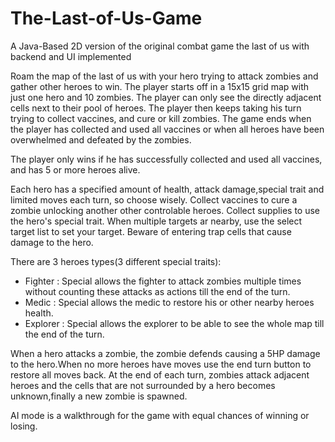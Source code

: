 # The-Last-of-Us-Game
A Java-Based 2D version of the original combat game the last of us with backend and UI implemented

Roam the map of the last of us with your hero trying to attack zombies and gather other heroes to win.
The player starts off in a 15x15 grid map with just one hero and 10 zombies. The player can
only see the directly adjacent cells next to their pool of heroes. The player then keeps taking
his turn trying to collect vaccines, and cure or kill zombies. The game ends when the player
has collected and used all vaccines or when all heroes have been overwhelmed and defeated by
the zombies.

The player only wins if he has successfully collected and used all vaccines, and has 5 or more
heroes alive.

Each hero has a specified amount of health, attack damage,special trait and limited moves each turn, so choose wisely. Collect vaccines to cure a zombie unlocking another other controlable heroes. Collect supplies to use the hero's special trait. When multiple targets ar nearby, use the select target list to set your target. Beware of entering trap cells that cause damage to the hero.

There are 3 heroes types(3 different special traits):
  - Fighter : Special allows the fighter to attack zombies multiple times without counting these attacks as actions till the end of the turn.
  - Medic : Special allows the medic to restore his or other nearby heroes health.
  - Explorer : Special allows the explorer to be able to see the whole map till the end of the turn.

When a hero attacks a zombie, the zombie defends causing a 5HP damage to the hero.When no more heroes have moves use the end turn button to restore all moves back. At the end of each turn, zombies attack adjacent heroes and the cells that are not surrounded by a hero becomes unknown,finally a new zombie is spawned.

AI mode is a walkthrough for the game with equal chances of winning or losing.
